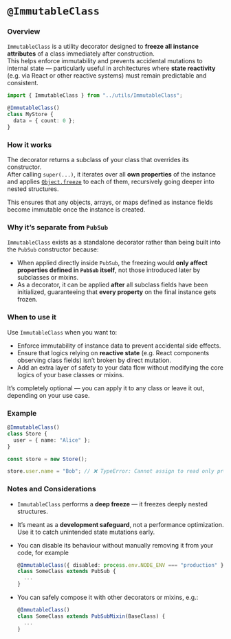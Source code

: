 # `@ImmutableClass`

### Overview

`ImmutableClass` is a utility decorator designed to **freeze all instance attributes** of a class immediately after construction.  
This helps enforce immutability and prevents accidental mutations to internal state — particularly useful in architectures where **state reactivity** (e.g. via React or other reactive systems) must remain predictable and consistent.

```ts
import { ImmutableClass } from "../utils/ImmutableClass";

@ImmutableClass()
class MyStore {
  data = { count: 0 };
}
```

### How it works

The decorator returns a subclass of your class that overrides its constructor.  
After calling `super(...)`, it iterates over all **own properties** of the instance and applies [`Object.freeze`](https://developer.mozilla.org/en-US/docs/Web/JavaScript/Reference/Global_Objects/Object/freeze) to each of them, recursively going deeper into nested structures.

This ensures that any objects, arrays, or maps defined as instance fields become immutable once the instance is created.

### Why it’s separate from `PubSub`

`ImmutableClass` exists as a standalone decorator rather than being built into the `PubSub` constructor because:

- When applied directly inside `PubSub`, the freezing would **only affect properties defined in `PubSub` itself**, not those introduced later by subclasses or mixins.
- As a decorator, it can be applied **after** all subclass fields have been initialized, guaranteeing that **every property** on the final instance gets frozen.

### When to use it

Use `ImmutableClass` when you want to:

- Enforce immutability of instance data to prevent accidental side effects.
- Ensure that logics relying on **reactive state** (e.g. React components observing class fields) isn’t broken by direct mutation.
- Add an extra layer of safety to your data flow without modifying the core logics of your base classes or mixins.

It’s completely optional — you can apply it to any class or leave it out, depending on your use case.

### Example

```ts
@ImmutableClass()
class Store {
  user = { name: "Alice" };
}

const store = new Store();

store.user.name = "Bob"; // ❌ TypeError: Cannot assign to read only property
```

### Notes and Considerations

- `ImmutableClass` performs a **deep freeze** — it freezes deeply nested structures.
- It’s meant as a **development safeguard**, not a performance optimization. Use it to catch unintended state mutations early.
- You can disable its behaviour without manually removing it from your code, for example

  ```ts
  @ImmutableClass({ disabled: process.env.NODE_ENV === "production" })
  class SomeClass extends PubSub {
    ...
  }
  ```
- You can safely compose it with other decorators or mixins, e.g.:

  ```ts
  @ImmutableClass()
  class SomeClass extends PubSubMixin(BaseClass) {
    ...
  }
  ```
